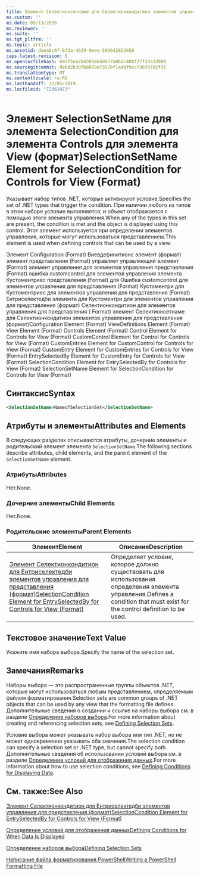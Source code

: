 ```yaml
---
title: Элемент Селектионсетнаме для Селектионкондитион элементов управления для представления (формат) | Документация Майкрософт
ms.custom: ''
ms.date: 09/13/2016
ms.reviewer: ''
ms.suite: ''
ms.tgt_pltfrm: ''
ms.topic: article
ms.assetid: daea8c6f-873a-4639-9eee-599642822958
caps.latest.revision: 6
ms.openlocfilehash: 697f2ea284393ebddd77a862c408f27f3d332900
ms.sourcegitcommit: debd2b38fb8070a7357bf1a4bf9cc736f3702f31
ms.translationtype: MT
ms.contentlocale: ru-RU
ms.lasthandoff: 12/05/2019
ms.locfileid: "72361973"
---
```

# <a name="selectionsetname-element-for-selectioncondition-for-controls-for-view-format"></a><span data-ttu-id="de76c-102">Элемент SelectionSetName для элемента SelectionCondition для элемента Controls для элемента View (формат)</span><span class="sxs-lookup"><span data-stu-id="de76c-102">SelectionSetName Element for SelectionCondition for Controls for View (Format)</span></span>

<span data-ttu-id="de76c-103">Указывает набор типов .NET, которые активируют условие.</span><span class="sxs-lookup"><span data-stu-id="de76c-103">Specifies the set of .NET types that trigger the condition.</span></span> <span data-ttu-id="de76c-104">При наличии любого из типов в этом наборе условие выполняется, и объект отображается с помощью этого элемента управления.</span><span class="sxs-lookup"><span data-stu-id="de76c-104">When any of the types in this set are present, the condition is met and the object is displayed using this control.</span></span> <span data-ttu-id="de76c-105">Этот элемент используется при определении элементов управления, которые могут использоваться представлением.</span><span class="sxs-lookup"><span data-stu-id="de76c-105">This element is used when defining controls that can be used by a view.</span></span>

<span data-ttu-id="de76c-106">Элемент Configuration (Format) Виевдефинитионс элемент (формат) элемент представления (Format) управляет управляющий элемент (Format) элемент управления для элементов управления представления (Format) ошибка customcontrol для элементов управления элемента Кустоментриес представления (Format) для Ошибка customcontrol для элементов управления для представления (Format) Кустоментри для Кустоментриес для элементов управления для представления (Format) Ентриселектедби элемента для Кустоментри для элементов управления для представления (формат) Селектионкондитион для элементов управления для представления ( Format) элемент Селектионсетнаме для Селектионкондитион элементов управления для представления (формат)</span><span class="sxs-lookup"><span data-stu-id="de76c-106">Configuration Element (Format) ViewDefinitions Element (Format) View Element (Format) Controls Element (Format) Control Element for Controls for View (Format) CustomControl Element for Control for Controls for View (Format) CustomEntries Element for CustomControl for Controls for View (Format) CustomEntry Element for CustomEntries for Controls for View (Format) EntrySelectedBy Element for CustomEntry for Controls for View (Format) SelectionCondition Element for EntrySelectedBy for Controls for View (Format) SelectionSetName Element for SelectionCondition for Controls for View (Format)</span></span>

## <a name="syntax"></a><span data-ttu-id="de76c-107">Синтаксис</span><span class="sxs-lookup"><span data-stu-id="de76c-107">Syntax</span></span>

```xml
<SelectionSetName>NameofSelectionSet</SelectionSetName>
```

## <a name="attributes-and-elements"></a><span data-ttu-id="de76c-108">Атрибуты и элементы</span><span class="sxs-lookup"><span data-stu-id="de76c-108">Attributes and Elements</span></span>

<span data-ttu-id="de76c-109">В следующих разделах описываются атрибуты, дочерние элементы и родительский элемент элемента `SelectionSetName`.</span><span class="sxs-lookup"><span data-stu-id="de76c-109">The following sections describe attributes, child elements, and the parent element of the `SelectionSetName` element.</span></span>

### <a name="attributes"></a><span data-ttu-id="de76c-110">Атрибуты</span><span class="sxs-lookup"><span data-stu-id="de76c-110">Attributes</span></span>

<span data-ttu-id="de76c-111">Нет.</span><span class="sxs-lookup"><span data-stu-id="de76c-111">None.</span></span>

### <a name="child-elements"></a><span data-ttu-id="de76c-112">Дочерние элементы</span><span class="sxs-lookup"><span data-stu-id="de76c-112">Child Elements</span></span>

<span data-ttu-id="de76c-113">Нет.</span><span class="sxs-lookup"><span data-stu-id="de76c-113">None.</span></span>

### <a name="parent-elements"></a><span data-ttu-id="de76c-114">Родительские элементы</span><span class="sxs-lookup"><span data-stu-id="de76c-114">Parent Elements</span></span>

|<span data-ttu-id="de76c-115">Элемент</span><span class="sxs-lookup"><span data-stu-id="de76c-115">Element</span></span>|<span data-ttu-id="de76c-116">Описание</span><span class="sxs-lookup"><span data-stu-id="de76c-116">Description</span></span>|
|-------------|-----------------|
|[<span data-ttu-id="de76c-117">Элемент Селектионкондитион для Ентриселектедби элементов управления для представления (формат)</span><span class="sxs-lookup"><span data-stu-id="de76c-117">SelectionCondition Element for EntrySelectedBy for Controls for View (Format)</span></span>](./selectioncondition-element-for-entryselectedby-for-controls-for-view-format.md)|<span data-ttu-id="de76c-118">Определяет условие, которое должно существовать для использования определения элемента управления.</span><span class="sxs-lookup"><span data-stu-id="de76c-118">Defines a condition that must exist for the control definition to be used.</span></span>|

## <a name="text-value"></a><span data-ttu-id="de76c-119">Текстовое значение</span><span class="sxs-lookup"><span data-stu-id="de76c-119">Text Value</span></span>

<span data-ttu-id="de76c-120">Укажите имя набора выбора.</span><span class="sxs-lookup"><span data-stu-id="de76c-120">Specify the name of the selection set.</span></span>

## <a name="remarks"></a><span data-ttu-id="de76c-121">Замечания</span><span class="sxs-lookup"><span data-stu-id="de76c-121">Remarks</span></span>

<span data-ttu-id="de76c-122">Наборы выбора — это распространенные группы объектов .NET, которые могут использоваться любым представлением, определяемым файлом форматирования.</span><span class="sxs-lookup"><span data-stu-id="de76c-122">Selection sets are common groups of .NET objects that can be used by any view that the formatting file defines.</span></span> <span data-ttu-id="de76c-123">Дополнительные сведения о создании и ссылке на наборы выбора см. в разделе [Определение наборов выбора](./defining-selection-sets.md).</span><span class="sxs-lookup"><span data-stu-id="de76c-123">For more information about creating and referencing selection sets, see [Defining Selection Sets](./defining-selection-sets.md).</span></span>

<span data-ttu-id="de76c-124">Условие выбора может указывать набор выбора или тип .NET, но не может одновременно указывать оба значения.</span><span class="sxs-lookup"><span data-stu-id="de76c-124">The selection condition can specify a selection set or .NET type, but cannot specify both.</span></span> <span data-ttu-id="de76c-125">Дополнительные сведения об использовании условий выбора см. в разделе [Определение условий для отображения данных](./defining-conditions-for-displaying-data.md).</span><span class="sxs-lookup"><span data-stu-id="de76c-125">For more information about how to use selection conditions, see [Defining Conditions for Displaying Data](./defining-conditions-for-displaying-data.md).</span></span>

## <a name="see-also"></a><span data-ttu-id="de76c-126">См. также:</span><span class="sxs-lookup"><span data-stu-id="de76c-126">See Also</span></span>

[<span data-ttu-id="de76c-127">Элемент Селектионкондитион для Ентриселектедби элементов управления для представления (формат)</span><span class="sxs-lookup"><span data-stu-id="de76c-127">SelectionCondition Element for EntrySelectedBy for Controls for View (Format)</span></span>](./selectioncondition-element-for-entryselectedby-for-controls-for-view-format.md)

[<span data-ttu-id="de76c-128">Определение условий для отображения данных</span><span class="sxs-lookup"><span data-stu-id="de76c-128">Defining Conditions for When Data Is Displayed</span></span>](./defining-conditions-for-displaying-data.md)

[<span data-ttu-id="de76c-129">Определение наборов выбора</span><span class="sxs-lookup"><span data-stu-id="de76c-129">Defining Selection Sets</span></span>](./defining-selection-sets.md)

[<span data-ttu-id="de76c-130">Написание файла форматирования PowerShell</span><span class="sxs-lookup"><span data-stu-id="de76c-130">Writing a PowerShell Formatting File</span></span>](./writing-a-powershell-formatting-file.md)
